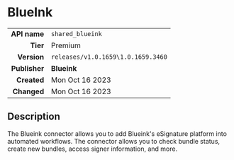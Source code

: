 # BlueInk
| | |
|-:|-|
|**API name**|`shared_blueink`|
|**Tier**|Premium|
|**Version**|`releases/v1.0.1659\1.0.1659.3460`|
|**Publisher**|**Blueink**|
|**Created**|Mon Oct 16 2023|
|**Changed**|Mon Oct 16 2023|

## Description
The Blueink connector allows you to add Blueink's eSignature platform into automated workflows. The connector allows you to check bundle status, create new bundles, access signer information, and more.
